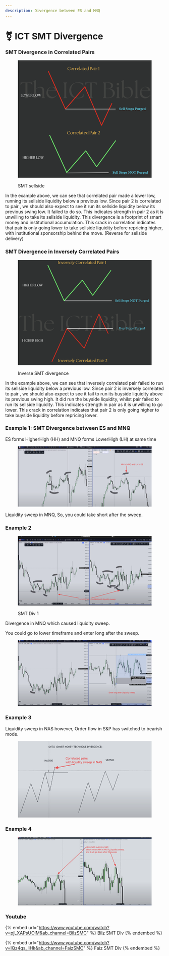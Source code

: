 ```yaml
---
description: Divergence between ES and MNQ
---
```


# ⚧ ICT SMT Divergence

### SMT Divergence in Correlated Pairs

<figure><img src="../.gitbook/assets/image (11).png" alt=""><figcaption><p>SMT sellside</p></figcaption></figure>

In the example above, we can see that correlated pair made a lower low, running its sellside liquidity below a previous low. Since pair 2 is correlated to pair , we should also expect to see it run its sellside liquidity below its previous swing low. It failed to do so. This indicates strength in pair 2 as it is unwilling to take its sellside liquidity. This divergence is a footprint of smart money and institutional accumulation. This crack in correlation indicates that pair is only going lower to take sellside liquidity before repricing higher, with institutional sponsorship behind the move. (Reverse for sellside delivery)

### SMT Divergence in Inversely Correlated Pairs

<figure><img src="../.gitbook/assets/image (1).png" alt=""><figcaption><p>Inverse SMT divergence</p></figcaption></figure>

In the example above, we can see that inversely correlated pair failed to run its sellside liquidity below a previous low. Since pair 2 is inversely correlated to pair , we should also expect to see it fail to run its buyside liquidity above its previous swing high. It did run the buyside liquidity, whilst pair failed to run its sellside liquidity. This indicates strength in pair as it is unwilling to go lower. This crack in correlation indicates that pair 2 is only going higher to take buyside liquidity before repricing lower.



### Example 1: SMT Divergence between ES and MNQ

ES forms HigherHigh (HH) and MNQ forms LowerHigh (LH) at same time

<figure><img src="../.gitbook/assets/image (11) (1).png" alt=""><figcaption></figcaption></figure>

Liquidity sweep in MNQ, So, you could take short after the sweep.

### Example 2

<figure><img src="../.gitbook/assets/image (23).png" alt=""><figcaption><p>SMT Div 1</p></figcaption></figure>

Divergence in MNQ which caused liquidity sweep.

You could go to lower timeframe and enter long after the sweep.

<figure><img src="../.gitbook/assets/image (9).png" alt=""><figcaption></figcaption></figure>

### Example 3

Liquidity sweep in NAS however,  Order flow in S\&P has switched to bearish mode.

<figure><img src="../.gitbook/assets/image (27).png" alt=""><figcaption></figcaption></figure>

### Example 4

<figure><img src="../.gitbook/assets/image (15).png" alt=""><figcaption></figcaption></figure>

### Youtube

{% embed url="https://www.youtube.com/watch?v=pjLXAPsUOlM&ab_channel=BilzSMC" %}
Bilz SMT Div
{% endembed %}

{% embed url="https://www.youtube.com/watch?v=IQz4qs_liHk&ab_channel=FaizSMC" %}
Faiz SMT Div
{% endembed %}

